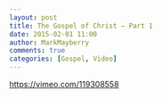 ```yaml
---
layout: post
title: The Gospel of Christ – Part 1
date: 2015-02-01 11:00
author: MarkMayberry
comments: true
categories: [Gospel, Video]
---
```

https://vimeo.com/119308558
